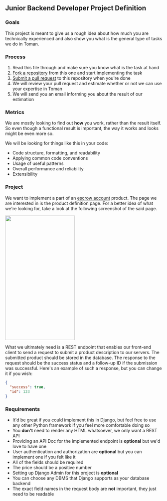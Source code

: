 ## Junior Backend Developer Project Definition

### Goals
This project is meant to give us a rough idea about how much you are technically experienced and also show you what is the general type of tasks we do in Toman.

### Process
1. Read this file through and make sure you know what is the task at hand
1. [Fork a repository](https://docs.github.com/en/get-started/quickstart/fork-a-repo#forking-a-repository) from this one and start implementing the task
1. [Submit a pull request](https://docs.github.com/en/pull-requests/collaborating-with-pull-requests/proposing-changes-to-your-work-with-pull-requests/creating-a-pull-request-from-a-fork) to this repository when you're done
1. We will review your pull request and estimate whether or not we can use your expertise in Toman
1. We will send you an email informing you about the result of our estimation

### Metrics
We are mostly looking to find out **how** you work, rather than the result itself. So even though a functional result is important, the way it works and looks might be even more so.

We will be looking for things like this in your code:

- Code structure, formatting, and readability
- Applying common code conventions
- Usage of useful patterns
- Overall performance and reliability
- Extensibility

### Project
We want to implement a part of an [escrow account](https://en.wikipedia.org/wiki/Escrow) product. The page we are interested in is the product definition page.
For a better idea of what we're looking for, take a look at the following screenshot of the said page.

<img src="https://github.com/toman-pay/interview-projects/raw/main/backend-junior.png" width="223" height="400">

What we ultimately need is a REST endpoint that enables our front-end client to send a request to submit a product description to our servers. The submitted product should be stored in the database. The response to the request should be the success status and a follow-up ID if the submission was successful.
Here's an example of such a response, but you can change it if you wish:
```json
{
  "success": true,
  "id": 123
}
```

### Requirements

- It'd be great if you could implement this in Django, but feel free to use any other Python framework if you feel more comfortable doing so
- You **don't** need to render any HTML whatsoever, we only want a REST API
- Providing an API Doc for the implemented endpoint is **optional** but we'd love to have one
- User authentication and authorization are **optional** but you can implement one if you felt like it
- All of the fields should be required
- The price should be a positive number
- Setting up Django Admin for this project is **optional**
- You can choose any DBMS that Django supports as your database backend
- The exact field names in the request body are **not** important, they just need to be readable
